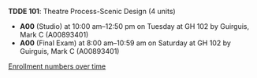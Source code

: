 **TDDE 101**: Theatre Process-Scenic Design (4 units)

- **A00** (Studio) at 10:00 am–12:50 pm on Tuesday at GH 102 by Guirguis, Mark C (A00893401)
- **A00** (Final Exam) at 8:00 am–10:59 am on Saturday at GH 102 by Guirguis, Mark C (A00893401)

[Enrollment numbers over time](./TDDE101.tsv)
